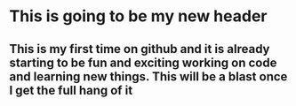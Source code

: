 # This is going to be my new header
## This is my first time on github and it is already starting to be fun and exciting working on code and learning new things. This will be a blast once I get the full hang of it
